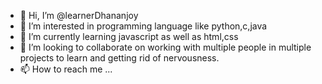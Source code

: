 - 👋 Hi, I’m @learnerDhananjoy
- 👀 I’m interested in programming language like python,c,java
- 🌱 I’m currently learning javascript as well as html,css
- 💞️ I’m looking to collaborate on working with multiple people in multiple projects to learn and getting rid of nervousness.
- 📫 How to reach me ...

<!---
learnerDhananjoy/learnerDhananjoy is a ✨ special ✨ repository because its `README.md` (this file) appears on your GitHub profile.
You can click the Preview link to take a look at your changes.
--->
